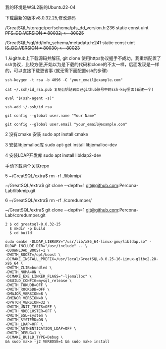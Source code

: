 我的环境是WSL2装的Ubuntu22-04

下载最新的版本v8.0.32.25,修改源码

~~/GreatSQL/storage/perfschema/pfs_dd_version.h:236  static const uint PFS_DD_VERSION = 80032;  <-- 80025~~

~~/GreatSQL/sql/dd/info_schema/metadata.h:241        static const uint IS_DD_VERSION = 80030;   <-- 80023~~

1 从github上下载源码并解压, git clone 使用https协议握手不成功，我重新配置了ssh协议，比较方便,开始以为是下载的代码和clone的不太一样，后面发现是一样的，可以直接下载更省事 (就无需下面配置ssh的步骤)
    
    ssh-keygen -t rsa -b 4096 -C "your_email@example.com"
    
    cat ~/.ssh/id_rsa.pub 复制公钥贴到自己github账号中的ssh-key里面(新建一个)
    
    eval "$(ssh-agent -s)"

    ssh-add ~/.ssh/id_rsa

    git config --global user.name "Your Name"
    
    git config --global user.email "your_email@example.com"



2 没有cmake 安装 sudo apt install cmake

3 安装libjemalloc库 sudo apt-get install libjemalloc-dev

4 安装LDAP开发库 sudo apt install libldap2-dev

手动下载两个关联repo

5 ~/GreatSQL/extra$ rm -rf ./libkmip/
 
  ~/GreatSQL/extra$ git clone --depth=1 git@github.com:Percona-Lab/libkmip.git
  
6 ~/GreatSQL/extra$ rm -rf ./coredumper/
  
  ~/GreatSQL/extra$ git clone --depth=1 git@github.com:Percona-Lab/coredumper.git
  
```
2 $ cd greatsql-8.0.32-25
  $ mkdir -p build
  $ cd build

sudo cmake -DLDAP_LIBRARY="/usr/lib/x86_64-linux-gnu/libldap.so" -DLDAP_INCLUDE_DIR="/usr/include" .. \
-DDOWNLOAD_BOOST=1 \
-DWITH_BOOST=/opt/boost \
-DCMAKE_INSTALL_PREFIX=/usr/local/GreatSQL-8.0.25-16-Linux-glibc2.28-x86_64 \
-DWITH_ZLIB=bundled \
-DWITH_NUMA=ON \
-DCMAKE_EXE_LINKER_FLAGS="-ljemalloc" \
-DBUILD_CONFIG=mysql_release \
-DWITH_TOKUDB=OFF \
-DWITH_ROCKSDB=OFF \
-DMAJOR_VERSION=8 \
-DMINOR_VERSION=0 \
-DPATCH_VERSION=32 \
-DWITH_UNIT_TESTS=OFF \
-DWITH_NDBCLUSTER=OFF \
-DWITH_SSL=system \
-DWITH_SYSTEMD=ON \
-DWITH_LDAP=OFF \
-DWITH_AUTHENTICATION_LDAP=OFF \
-DWITH_DEBUG=1 \
-DCMAKE_BUILD_TYPE=Debug \
&& sudo make -j2 VERBOSE=1 && sudo make install

```
